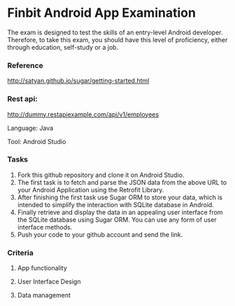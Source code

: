 # Finbit Android App Examination

The exam is designed to test the skills of an entry-level Android developer. Therefore, to take this exam, you should have this level of proficiency, either through education, self-study or a job.

### Reference
http://satyan.github.io/sugar/getting-started.html
### Rest api: 
http://dummy.restapiexample.com/api/v1/employees

Language: Java

Tool: Android Studio

### Tasks

1. Fork this github repository and clone it on Android Studio.
2. The first task is to fetch and parse the JSON data from the above URL to your Android Application using the Retrofit Library. 
3. After finishing the first task use Sugar ORM to store your data, which is intended to simplify the interaction with SQLite database in Android.
4. Finally retrieve and display the data in an appealing user interface from the SQLite database using Sugar ORM. You can use any form of user interface methods.
5. Push your code to your github account and send the link.


### Criteria

1. App functionality

2. User Interface Design

3. Data management

